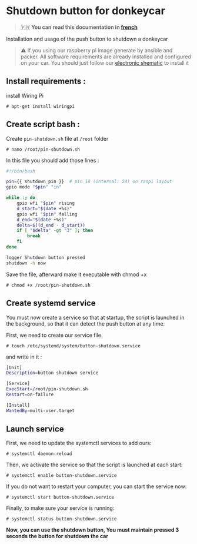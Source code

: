 # Shutdown button for donkeycar
 
> 🇫🇷 **You can read this documentation in [french](doc/button/Boutton_poussoir.md)**

Installation and usage of the push button to shutdown a donkeycar

> ⚠️ If you using our raspberry pi image generate by ansible and packer. All software requirements are already installed and configured on your car.
You should just follow our [electronic shematic](doc/schema/schema-electronique.png) to install it 

## Install requirements :

install Wiring Pi
```
# apt-get install wiringpi
```

## Create script bash :
Create `pin-shutdown.sh` file at `/root` folder
```
# nano /root/pin-shutdown.sh
```
In this file you should add those lines :
```bash
#!/bin/bash

pin={{ shutdown_pin }}  # pin 18 (internal: 24) on raspi layout
gpio mode "$pin" "in"

while :; do
	gpio wfi "$pin" rising
	d_start="$(date +%s)"
	gpio wfi "$pin" falling
	d_end="$(date +%s)"
	delta=$((d_end - d_start))
	if [ "$delta" -gt "3" ]; then
		break
	fi
done

logger Shutdown button pressed
shutdown -h now
```

Save the file, afterward make it executable with chmod +x
```
# chmod +x /root/pin-shutdown.sh
```

## Create systemd service

You must now create a service so that at startup, the script is launched in the background, so that it can detect the push button at any time.

First, we need to create our service file. 
```
# touch /etc/systemd/system/button-shutdown.service
```
and write in it :
```bash
[Unit]
Description=button shutdown service

[Service]
ExecStart=/root/pin-shutdown.sh
Restart=on-failure

[Install]
WantedBy=multi-user.target
```

## Launch service

First, we need to update the systemctl services to add ours:
```
# systemctl daemon-reload 
```
Then, we activate the service so that the script is launched at each start:
```
# systemctl enable button-shutdown.service 
```
If you do not want to restart your computer, you can start the service now:
```
# systemctl start button-shutdown.service 
```
Finally, to make sure your service is running:
```
# systemctl status button-shutdown.service
```
**Now, you can use the shutdown button, You must maintain pressed 3 seconds the button for shutdown the car**